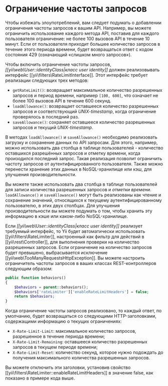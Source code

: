 Ограничение частоты запросов
===============================

Чтобы избежать злоупотреблений, вам следует подумать о добавлении ограничения частоты запросов к вашим API. Например, вы можете ограничить
использование каждого метода API, поставив для каждого пользователя ограничение: не более 100 вызовов API в течение 10 минут. Если от пользователя
приходит большее количество запросов в течение этого периода времени, будет возвращаться ответ с кодом состояния 429 (означающий «слишком много запросов»).

Чтобы включить ограничение частоты запросов, *[[yii\web\User::identityClass|класс user identity]]* должен реализовывать интерфейс [[yii\filters\RateLimitInterface]].
Этот интерфейс требует реализации следующих трех методов:

* `getRateLimit()`: возвращает максимальное количество разрешенных запросов и период времени, например `[100, 600]`, что означает не более 100 вызовов API в течение 600 секунд.
* `loadAllowance()`: возвращает оставшееся количество разрешенных запросов и соответствующий *UNIX-timestamp*,
  когда ограничение проверялось в последний раз.
* `saveAllowance()`: сохраняет оставшееся количество разрешенных запросов и текущий *UNIX-timestamp*.

В методах `loadAllowance()` и `saveAllowance()` необходимо реализовать загрузку и сохранение данных по API запросам. Для этого, например, можно использовать два столбца в таблице пользователей - количество оставшихся разрешённых запросов и отметку времени, когда произодился последний запрос. Такая реализация позволит ограничить частоту запросов от аутентифицированного пользователя. Также можно перенести хранение этих данных в NoSQL-хранилище или кэш, для улучшения производительности.

Вы можете также использовать два столбца в таблице пользователей для записи количества разрешенных запросов и *отметки времени*.
`loadAllowance()` и `saveAllowance()` могут быть реализованы как чтение и сохранение значений, относящихся к текущему аутентифицированному пользователю,
в этих двух столбцах. Для улучшения производительности вы можете подумать о том, чтобы хранить эту информацию
в кэше или каком-либо NoSQL-хранилище.

Если *[[yii\web\User::identityClass|класс user identity]]* реализует требуемый интерфейс, то Yii будет автоматически использовать [[yii\filters\RateLimiter]], настроенный как фильтр для действий в [[yii\rest\Controller]], для выполнения проверки на количество разрешенных запросов. Если ограничение на количество запросов будет превышено, выбрасывается исключение [[yii\web\TooManyRequestsHttpException]]. Вы можете настроить ограничитель частоты запросов в ваших классах REST-контроллеров следующим образом:

```php
public function behaviors()
{
    $behaviors = parent::behaviors();
    $behaviors['rateLimiter']['enableRateLimitHeaders'] = false;
    return $behaviors;
}
```

Когда ограничение частоты запросов реализовано, то каждый ответ, по умолчанию, будет возвращаться со следующими HTTP-заголовками, содержащими информацию о текущих ограничениях:

* `X-Rate-Limit-Limit`: максимальное количество запросов, разрешенное в течение периода времени;
* `X-Rate-Limit-Remaining`: оставшееся количество разрешенных запросов в текущем периоде времени;
* `X-Rate-Limit-Reset`: количество секунд, которое нужно подождать до получения максимального количества разрешенных запросов.

Вы можете отключить эти заголовки, установив свойство [[yii\filters\RateLimiter::enableRateLimitHeaders]] в значение false,
как показано в примере кода выше.
